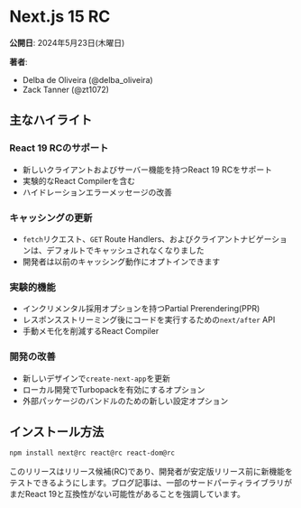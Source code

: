 # Next.js 15 RC

**公開日**: 2024年5月23日(木曜日)

**著者**:
- Delba de Oliveira (@delba_oliveira)
- Zack Tanner (@zt1072)

## 主なハイライト

### React 19 RCのサポート

- 新しいクライアントおよびサーバー機能を持つReact 19 RCをサポート
- 実験的なReact Compilerを含む
- ハイドレーションエラーメッセージの改善

### キャッシングの更新

- `fetch`リクエスト、`GET` Route Handlers、およびクライアントナビゲーションは、デフォルトでキャッシュされなくなりました
- 開発者は以前のキャッシング動作にオプトインできます

### 実験的機能

- インクリメンタル採用オプションを持つPartial Prerendering(PPR)
- レスポンスストリーミング後にコードを実行するための`next/after` API
- 手動メモ化を削減するReact Compiler

### 開発の改善

- 新しいデザインで`create-next-app`を更新
- ローカル開発でTurbopackを有効にするオプション
- 外部パッケージのバンドルのための新しい設定オプション

## インストール方法

```bash
npm install next@rc react@rc react-dom@rc
```

このリリースはリリース候補(RC)であり、開発者が安定版リリース前に新機能をテストできるようにします。ブログ記事は、一部のサードパーティライブラリがまだReact 19と互換性がない可能性があることを強調しています。
